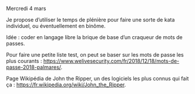 Mercredi 4 mars

Je propose d’utiliser le temps de plénière pour faire une sorte de kata individuel, ou éventuellement en binôme.

Idée : coder en langage libre la brique de base d’un craqueur de mots de passes.

Pour faire une petite liste test, on peut se baser sur les mots de passe les plus courants : https://www.welivesecurity.com/fr/2018/12/18/mots-de-passe-2018-palmares/.

Page Wikipédia de John the Ripper, un des logiciels les plus connus qui fait ça : https://fr.wikipedia.org/wiki/John_the_Ripper.
